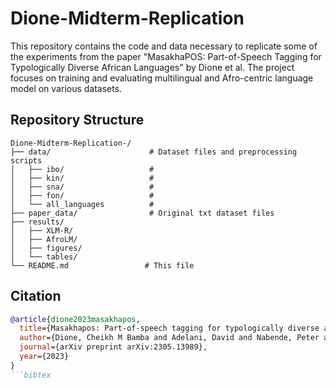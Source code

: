 # Dione-Midterm-Replication
This repository contains the code and data necessary to replicate some of the experiments from the paper "MasakhaPOS: Part-of-Speech Tagging for Typologically Diverse African
Languages" by Dione et al. The project focuses on training and evaluating multilingual and Afro-centric language model on various datasets.

## Repository Structure

```
Dione-Midterm-Replication-/
├── data/                      # Dataset files and preprocessing scripts
│   ├── ibo/                   # 
│   ├── kin/                   #
│   ├── sna/                   #
│   ├── fon/                   #
│   └── all_languages          #
├── paper_data/                # Original txt dataset files
├── results/                    
│   ├── XLM-R/                  
│   ├── AfroLM/                
│   ├── figures/               
│   └── tables/                
└── README.md                 # This file
```

## Citation
```bibtex
@article{dione2023masakhapos,
  title={Masakhapos: Part-of-speech tagging for typologically diverse african languages},
  author={Dione, Cheikh M Bamba and Adelani, David and Nabende, Peter and Alabi, Jesujoba and Sindane, Thapelo and Buzaaba, Happy and Muhammad, Shamsuddeen Hassan and Emezue, Chris Chinenye and Ogayo, Perez and Aremu, Anuoluwapo and others},
  journal={arXiv preprint arXiv:2305.13989},
  year={2023}
}
```bibtex
